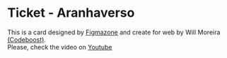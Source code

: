 # Ticket - Aranhaverso

This is a card designed by <a href="https://www.figma.com/community/file/1266821133975289494">Figmazone</a> and create for web by Will Moreira <a href="https://codeboost.com.br/">(Codeboost)</a>.
<br> Please, check the video on  <a href="https://www.youtube.com/watch?v=jc9-whKCl5o"> Youtube </a>
